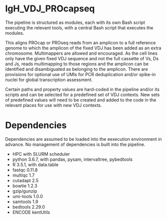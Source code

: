 # IgH_VDJ_PROcapseq

The pipeline is structured as modules, each with its own Bash script executing the relevant tools, with a central Bash script that executes the modules.

This aligns PROcap or PROseq reads from an amplicon to a full reference genome to which the amplicon of the fixed VDJ has been added as an extra chromosome. Multimappers are allowed and encouraged. As the cell lines only have the given fixed VDJ sequence and not the full cassette of Vs, Ds and Js, reads multimapping to those regions and the amplicon can be identified and disambiguated as belonging to the amplicon.
There are provisions for optional use of UMIs for PCR deduplication and/or spike-in nuclei for global transcription assessment.

Certain paths and property values are hard-coded in the pipeline and/or its scripts and can be selected for a predefined set of VDJ contexts. New sets of predefined values will need to be created and added to the code in the relevant places for use with new VDJ contexts.

# Dependencies

Dependencies are assumed to be loaded into the eexecution environment in advance. No management of dependencies is built into the pipeline.

* HPC with SLURM scheduler
* python 3.6.7, with pandas, pysam, intervaltree, pybedtools
* R 3.5.1, with data.table
* fastqc 0.11.8
* multiqc 1.7
* cutadapt 2.5
* bowtie 1.2.3
* gzip/gunzip
* umi-tools 1.0.0
* samtools 1.9
* bedtools 2.29.0
* ENCODE kentUtils

